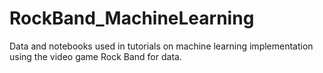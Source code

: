 # RockBand_MachineLearning
Data and notebooks used in tutorials on machine learning implementation using the video game Rock Band for data.
